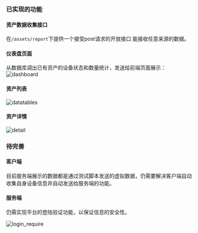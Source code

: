 ### 已实现的功能
#### 资产数据收集接口
在`/assets/report`下提供一个接受post请求的开放接口
能接收任意来源的数据。

#### 仪表盘页面
从数据库调出已有资产的设备状态和数量统计，发送给前端页面展示：
![dashboard](http://imglf4.nosdn0.126.net/img/c09lVS9TR3YrUFlzK3dhNFJtSHc3R3BhdVpjN3dETWpTSURBMWRNNFdWUmc0ekkxZVNZUlF3PT0.jpg?imageView&thumbnail=500x0&quality=96&stripmeta=0&type=jpg)

#### 资产列表
![datatables](http://imglf6.nosdn0.126.net/img/c09lVS9TR3YrUFlzK3dhNFJtSHc3TjNrU0FOT0E1YXZXVWNhU3RNMlI4V3FZT0lTWUU3QVFnPT0.jpg?imageView&thumbnail=500x0&quality=96&stripmeta=0&type=jpg)

#### 资产详情
![detail](http://imglf6.nosdn0.126.net/img/c09lVS9TR3YrUFlzK3dhNFJtSHc3RDJTbVIvUERWT09nVUxxd09KL1JHZVFJWXFiR3M4TW93PT0.jpg?imageView&thumbnail=500x0&quality=96&stripmeta=0&type=jpg)

### 待完善
#### 客户端
目前服务端展示的数据都是通过测试脚本发送的虚拟数据，仍需要解决客户端自动收集自身设备信息并自动发送给服务端的功能。

#### 服务端

仍需实现平台的登陆验证功能，以保证信息的安全性。

![login_require](http://imglf3.nosdn0.126.net/img/c09lVS9TR3YrUFlzK3dhNFJtSHc3QWV0dFowQm5QTTJOZ1ZWTzNTVG04QUR4VEQ1ZnRLalZRPT0.jpg?imageView&thumbnail=500x0&quality=96&stripmeta=0&type=jpg)
